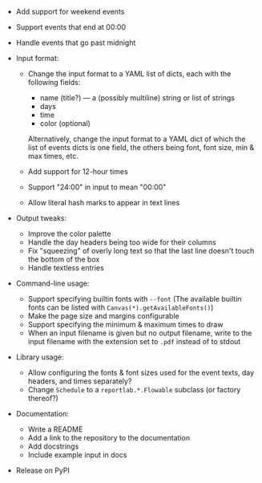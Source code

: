 - Add support for weekend events
- Support events that end at 00:00
- Handle events that go past midnight

- Input format:
    - Change the input format to a YAML list of dicts, each with the following
      fields:

        - name (title?) — a (possibly multiline) string or list of strings
        - days
        - time
        - color (optional)

        Alternatively, change the input format to a YAML dict of which the list
        of events dicts is one field, the others being font, font size, min &
        max times, etc.

    - Add support for 12-hour times
    - Support "24:00" in input to mean "00:00"
    - Allow literal hash marks to appear in text lines

- Output tweaks:
    - Improve the color palette
    - Handle the day headers being too wide for their columns
    - Fix "squeezing" of overly long text so that the last line doesn't touch
      the bottom of the box
    - Handle textless entries

- Command-line usage:
    - Support specifying builtin fonts with `--font` (The available builtin
      fonts can be listed with `Canvas(*).getAvailableFonts()`)
    - Make the page size and margins configurable
    - Support specifying the minimum & maximum times to draw
    - When an input filename is given but no output filename, write to the
      input filename with the extension set to `.pdf` instead of to stdout

- Library usage:
    - Allow configuring the fonts & font sizes used for the event texts, day
      headers, and times separately?
    - Change `Schedule` to a `reportlab.*.Flowable` subclass (or factory
      thereof?)

- Documentation:
    - Write a README
    - Add a link to the repository to the documentation
    - Add docstrings
    - Include example input in docs

- Release on PyPI
